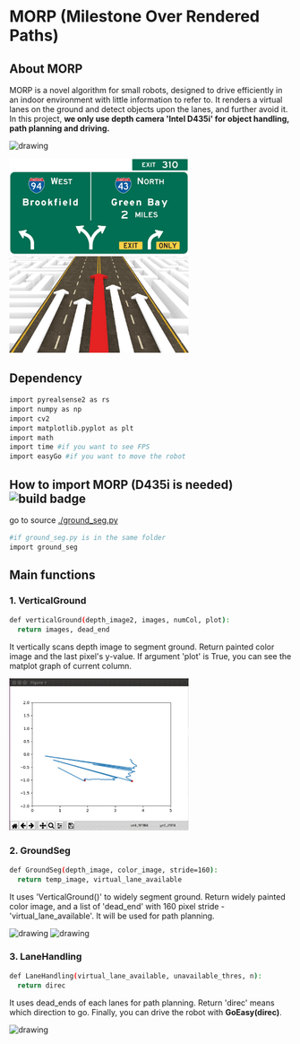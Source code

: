 MORP (Milestone Over Rendered Paths)
===

## About MORP
MORP is a novel algorithm for small robots, designed to drive efficiently in an indoor environment with little information to refer to. It renders a virtual lanes on the ground and detect objects upon the lanes, and further avoid it. In this project, __we only use depth camera 'Intel D435i' for object handling, path planning and driving.__

<img src="../GIF/MORP.gif" alt="drawing" width="480"/>

<p float="left">
  <img src="../img/milestone.png" alt="drawing" width="320"/>
  <img src="../img/MORP.png" alt="drawing" width="320"/>
</p>

## Dependency
```bash
import pyrealsense2 as rs
import numpy as np
import cv2
import matplotlib.pyplot as plt
import math
import time #if you want to see FPS
import easyGo #if you want to move the robot
```

## How to import MORP (D435i is needed) ![build badge](https://img.shields.io/badge/build-passing-green.svg)
go to source [./ground_seg.py](./ground_seg.py)

```bash
#if ground_seg.py is in the same folder
import ground_seg
```

## Main functions
### 1. VerticalGround
```bash
def verticalGround(depth_image2, images, numCol, plot):
  return images, dead_end
```
It vertically scans depth image to segment ground. Return painted color image and the last pixel's y-value. If argument 'plot' is True, you can see the matplot graph of current column.

<img src="../GIF/gound_plot_test.gif" alt="drawing" width="320"/>

### 2. GroundSeg
```bash
def GroundSeg(depth_image, color_image, stride=160):
  return temp_image, virtual_lane_available
```
It uses 'VerticalGround()' to widely segment ground. Return widely painted color image, and a list of 'dead_end' with 160 pixel stride - 'virtual_lane_available'. It will be used for path planning.

<p float="left">
  <img src="../GIF/Ground_Seg_v5.gif" alt="drawing" width="320"/>
  <img src="../GIF/ground_seg2.gif" alt="drawing" width="320"/>
</p>


### 3. LaneHandling
```bash
def LaneHandling(virtual_lane_available, unavailable_thres, n):
  return direc
```
It uses dead_ends of each lanes for path planning. Return 'direc' means which direction to go. Finally, you can drive the robot with __GoEasy(direc)__.

<img src="../GIF/MORP_test.gif" alt="drawing" width="480"/>
